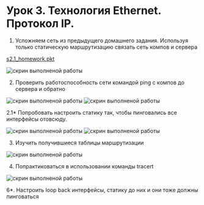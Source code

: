 # Урок 3. Технология Ethernet. Протокол IP.


1. Усложняем сеть из предыдущего домашнего задания. Используя только статическую маршрутизацию связать сеть компов и сервера

[s2.1_homework.pkt](https://github.com/Iv4nGV/ComputerNetworksHW3/blob/main/s2.1_homework.pkt)

![скрин выполненой работы](Screen/Homework3_1.png)

2. Проверить работоспособность сети командой ping с компов до сервера и обратно

![скрин выполненой работы](Screen/Homework3_2.png)
![скрин выполненой работы](Screen/Homework3_3.png)

2.1* Попробовать настроить статику так, чтобы пинговались все интерфейсы отовсюду.

![скрин выполненой работы](Screen/Homework3_4.png)
![скрин выполненой работы](Screen/Homework3_5.png)

3. Изучить получившиеся таблицы маршрутизации

![скрин выполненой работы](Screen/Homework3_6.png)

4. Попрактиковаться в использовании команды tracert

![скрин выполненой работы](Screen/Homework3_7.png)

6*. Настроить loop back интерфейсы, статику до них и они тоже должны пинговаться
